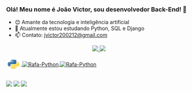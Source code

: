 ### Olá! Meu nome é João Victor, sou desenvolvedor Back-End! 👋

- 😊 Amante da tecnologia e inteligência artificial
- 🌱 Atualmente estou estudando Python, SQL e Django
- 📫 Contato: jvictor200212@gmail.com

<div align="center">
  <a href="https://github.com/j-victor-silva">
  <img height="180em" src="https://github-readme-stats.vercel.app/api?username=j-victor-silva&show_icons=true&theme=dark&include_all_commits=true&count_private=true"/>
  <img height="180em" src="https://github-readme-stats.vercel.app/api/top-langs/?username=j-victor-silva&layout=compact&langs_count=7&theme=dark"/>
</div>
<div style="display: inline_block"><br>
  <img align="center" alt="Rafa-Python" height="30" width="40" src="https://raw.githubusercontent.com/devicons/devicon/master/icons/python/python-original.svg">
  <img align="center" alt="Rafa-Python" height="30" width="40" src="https://cdn.jsdelivr.net/gh/devicons/devicon/icons/mysql/mysql-original.svg">
  <img align="center" alt="Rafa-Python" height="30" width="40" src="https://cdn.jsdelivr.net/gh/devicons/devicon/icons/django/django-original.svg">
  
</div>
  
##

<div> 
  <a href="https://www.instagram.com/j.victor_slv/" target="_blank"><img src="https://img.shields.io/badge/-Instagram-%23E4405F?style=for-the-badge&logo=instagram&logoColor=white" target="_blank"></a>
  <a href = "mailto:jvictor200212@gmail.com"><img src="https://img.shields.io/badge/-Gmail-%23333?style=for-the-badge&logo=gmail&logoColor=white" target="_blank"></a>
  <a href="https://www.linkedin.com/in/jvictor200212/" target="_blank"><img src="https://img.shields.io/badge/-LinkedIn-%230077B5?style=for-the-badge&logo=linkedin&logoColor=white" target="_blank"></a> 
 
</div>

